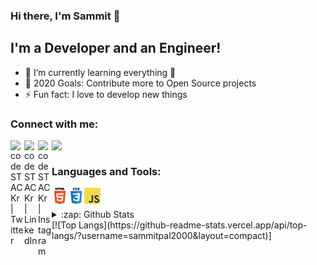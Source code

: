 ### Hi there, I'm Sammit 👋

## I'm a Developer and an Engineer!

- 🌱 I’m currently learning everything 🤣
- 🥅 2020 Goals: Contribute more to Open Source projects
- ⚡ Fun fact: I love to develop new things


### Connect with me:

[<img align="left" alt="codeSTACKr | Twitter" width="22px" src="https://cdn.jsdelivr.net/npm/simple-icons@v3/icons/twitter.svg" />][twitter]
[<img align="left" alt="codeSTACKr | LinkedIn" width="22px" src="https://cdn.jsdelivr.net/npm/simple-icons@v3/icons/linkedin.svg" />][linkedin]
[<img align="left" alt="codeSTACKr | Instagram" width="22px" src="https://cdn.jsdelivr.net/npm/simple-icons@v3/icons/instagram.svg" />][instagram]
[<img align="left" src="https://img.icons8.com/material-sharp/24/000000/github.png"/>][github]

<br />

### Languages and Tools:

<img align="left" alt="HTML5" width="26px" src="https://raw.githubusercontent.com/github/explore/80688e429a7d4ef2fca1e82350fe8e3517d3494d/topics/html/html.png" />
<img align="left" alt="CSS3" width="26px" src="https://raw.githubusercontent.com/github/explore/80688e429a7d4ef2fca1e82350fe8e3517d3494d/topics/css/css.png" />
<img align="left" alt="JavaScript" width="26px" src="https://raw.githubusercontent.com/github/explore/80688e429a7d4ef2fca1e82350fe8e3517d3494d/topics/javascript/javascript.png" />
<br />
<br />
  
<!--START_SECTION:activity-->
<!--END_SECTION:activity-->


<details>
  <summary>:zap: Github Stats</summary>

  <img align="left" alt="Sammit's Github Status" src="https://github-readme-kappa.vercel.app/api?username=sammitpal2000&show_icons=true&hide_border=true" />
</details>
[![Top Langs](https://github-readme-stats.vercel.app/api/top-langs/?username=sammitpal2000&layout=compact)]

[twitter]: https://twitter.com/sammitpal2000
[instagram]: https://instagram.com/sammitpal
[linkedin]: https://linkedin.com/in/sammitpal2000
[github]: https://www.github.com/sammitpal2000
